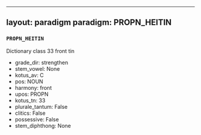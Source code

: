 
---
layout: paradigm
paradigm: PROPN_HEITIN
---
### ` PROPN_HEITIN `

Dictionary class 33 front tin
* grade_dir: strengthen
* stem_vowel: None
* kotus_av: C
* pos: NOUN
* harmony: front
* upos: PROPN
* kotus_tn: 33
* plurale_tantum: False
* clitics: False
* possessive: False
* stem_diphthong: None
